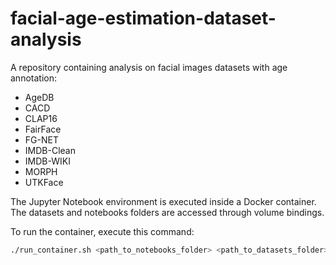# facial-age-estimation-dataset-analysis

A repository containing analysis on facial images datasets with age annotation:

- AgeDB
- CACD
- CLAP16
- FairFace
- FG-NET
- IMDB-Clean
- IMDB-WIKI
- MORPH
- UTKFace

The Jupyter Notebook environment is executed inside a Docker container.
The datasets and notebooks folders are accessed through volume bindings.

To run the container, execute this command:

```bash
./run_container.sh <path_to_notebooks_folder> <path_to_datasets_folder>
```
